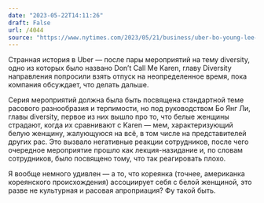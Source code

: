 ```yaml
---
date: "2023-05-22T14:11:26"
draft: False
url: /4044
source: "https://www.nytimes.com/2023/05/21/business/uber-bo-young-lee-suspended.html"
---
```


Странная история в Uber — после пары мероприятий на тему diversity, одно из которых было названо Don’t Call Me Karen, главу Diversity направления попросили взять отпуск на неопределенное время, пока компания обсуждает, что делать дальше. 

Серия мероприятий должна была быть посвящена стандартной теме расового разнообразия и терпимости, но под руководством Бо Янг Ли, главы diversity, первое из них вышло про то, что белые женщины страдают, когда их сравнивают с Karen — мем, характеризующий белую женщину, жалующуюся на всё, в том числе на представителей других рас. Это вызвало негативные реакции сотрудников, после чего очередное мероприятие прошло как лекция-назидание и, по словам сотрудников, было посвящено тому, что так реагировать плохо. 

Я вообще немного удивлен — а то, что кореянка (точнее, американка кореянского происхождения) ассоциирует себя с белой женщиной, это разве не культурная и расовая апроприация? Фу такой быть.
